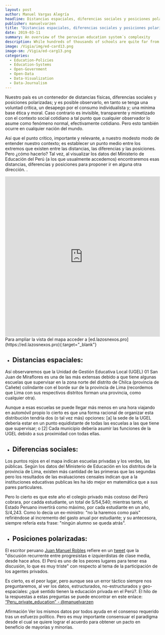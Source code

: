 ```yaml
---
layout: post
author: Manuel Vargas Alegría
headline: Distancias espaciales, diferencias sociales y posiciones polarizadas en el sistema educativo peruano
publisher: manuelvarzen
title: "Distancias espaciales, diferencias sociales y posiciones polarizadas en el sistema educativo peruano"
date: 2019-03-11
summary: An overview of the peruvian education system´s complexity
description: While hundreds of thousands of schools are quite far from their first line of logistical support, the Ministry of Education Peru tries to manage all schools from an overly centralized focus while continuing to debate ideological positions in judicial and academic forums.
image: /Vigia/img/ed-card13.png
image-sm: /Vigia/ed-carg13.png
categories:
  - Education-Policies  
  - Education-Systems
  - Open-Government
  - Open-Data
  - Data-Visualization
  - Data-Journalism
---
```

Nuestro país es un contenedor de distancias físicas, diferencias sociales y posiciones polarizadas; y es posible observarlo, en tanto se tenga una voluntad crítica, un desapego por el consumo individualista y; una mínima base ética y moral. Caso contrario es invisible, transparente y mimetizado con el contexto social cotidiano a tal punto que cualquier observador lo asume como fenómeno normal, efectivamente cotidiano. Pero esto también ocurre en cualquier nación del mundo. 

Así que el punto crítico, importante y relevante, a nuestro modesto modo de entender nuestro contexto; es establecer un punto medio entre los extremos que existen entre las distancias, las diferencias y las posiciones. Pero ¿cómo hacerlo? Tal vez, al visualizar los datos del Ministerio de Educación del Perú (a los que usualmente accedemos) encontraremos esas distancias, diferencias y posiciones para proponer ir en alguna otra dirección. . 

<iframe width="100%" height="520" frameborder="0" src="https://manuelvarzen.carto.com/builder/2c7136de-1431-4cb6-90df-b7850c8b7d70/embed" allowfullscreen webkitallowfullscreen mozallowfullscreen oallowfullscreen msallowfullscreen></iframe>
Para ampliar la vista del mapa acceder a [ed.lazosnexos.pro](https://ed.lazosnexos.pro){:target="_blank"}

- ## Distancias espaciales:

Así observaremos que la Unidad de Gestión Educativa Local (UGEL) 01 San Juan de Miraflores es una de las más extensas debido a que tiene algunas escuelas que supervisar en la zona norte del distrito de Chilca (provincia de Cañete) colindante con el borde sur de la provincia de Lima (recordemos que Lima con sus respectivos distritos forman una provincia, como cualquier otra). 

Aunque a esas escuelas se puede llegar más menos en una hora viajando en automóvil propio lo cierto es que una forma racional de organizar esta distribución tendría dos (o tal vez más) opciones: [a] la sede de la UGEL debería estar en un punto equidistante de todas las escuelas a las que tiene que supervisar; o [2] Cada municipio debería asumir las funciones de la UGEL debido a sus proximidad con todas ellas. 

- ##  Diferencias sociales: 

Los puntos rojos en el mapa indican escuelas privadas y los verdes, las públicas. Según los datos del Ministerio de Educación en los distritos de la provincia de Lima, existen más cantidad de las primeras que las segundas pero los resultados de las evaluaciones censales indican que a la instituciones educativas publicas les ha ido mejor en matemática que a sus pares particulares. 

Pero lo cierto es que este año el colegio privado más costoso del Perú cobrara, por cadda estudiante, un total de S/54,540; mientras tanto, el Estado Peruano invertirá como máximo, por cada estudiante en un año, S/4,243. Como lo decía un ex-ministro: "no la haremos como país" refiriéndose al incremento del gasto anual por estudiante; y su antecesora, siempre refería esta frase: "ningún alumno se queda atrás". 

- ## Posiciones polarizadas: 

El escritor peruano [Juan Manuel Robles](https://www.twitter.com/palidofuego111) refiere en un [tweet](https://twitter.com/palidofuego111/status/1103427823757332480) que la "discusión recurrente entre progresistas e izquierdistas de clase media, desde hace años. El Perú es uno de los peores lugares para tener esa discusión, lo que es muy triste" con respecto al tema de la participación de los agentes privados. 

Es cierto, es el peor lugar, pero aunque sea un error táctico siempre nos preguntaremos, al ver los datos, estructurados, no-estructurados y geo-espaciales: ¿qué sentido tienen la educación privada en el Perú?. El hilo de la respuestas a estas preguntas se puede encontrar en este enlace:  [“Peru_private_education” - @manuelvarzen](https://twitter.com/manuelvarzen/timelines/982257458050580485) 

Afirmación
Ver los mismos datos por todos ayuda en el consenso requerido tras un esfuerzo político. Pero es muy importante consensuar el paradigma desde el cual se quiere lograr el acuerdo para obtener un pacto en beneficio de mayorías y minorías.  
